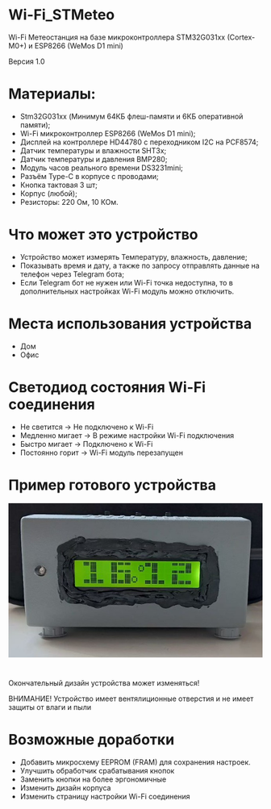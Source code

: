 # Wi-Fi_STMeteo
  Wi-Fi Метеостанция на базе микроконтроллера STM32G031xx (Cortex-M0+) и ESP8266 (WeMos D1 mini)
  
  Версия 1.0
# Материалы:
  - Stm32G031xx (Минимум 64КБ флеш-памяти и 6КБ оперативной памяти);
  - Wi-Fi микроконтроллер ESP8266 (WeMos D1 mini);
  - Дисплей на контроллере HD44780 с переходником I2C на PCF8574;
  - Датчик температуры и влажности SHT3x;
  - Датчик температуры и давления BMP280;
  - Модуль часов реального времени DS3231mini;
  - Разъём Type-C в корпусе с проводами;
  - Кнопка тактовая 3 шт;
  - Корпус (любой);
  - Резисторы: 220 Ом, 10 КОм.
# Что может это устройство
  - Устройство может измерять Температуру, влажность, давление;
  - Показывать время и дату, а также по запросу отправлять данные на телефон через Telegram бота;
  - Если Telegram бот не нужен или Wi-Fi точка недоступна, то в дополнительных настройках Wi-Fi модуль можно отключить.
# Места использования устройства
  - Дом
  - Офис
# Светодиод состояния Wi-Fi соединения
  - Не светится     -> Не подключено к Wi-Fi
  - Медленно мигает -> В режиме настройки Wi-Fi подключения
  - Быстро мигает   -> Подключено к Wi-Fi
  - Постоянно горит -> Wi-Fi модуль перезапущен
# Пример готового устройства
![Sample by Morshu8800 ](https://github.com/Morshu8800/Wi-Fi_STMeteo/blob/main/Docs/Sample.jpg)

#
Окончательный дизайн устройства может изменяться!

ВНИМАНИЕ! Устройство имеет вентялиционные отверстия и не имеет защиты от влаги и пыли
#

# Возможные доработки
  - Добавить микросхему EEPROM (FRAM) для сохранения настроек.
  - Улучшить обработчик срабатывания кнопок
  - Заменить кнопки на более эргономичные
  - Изменить дизайн корпуса
  - Изменить страницу настройки Wi-Fi соединения
